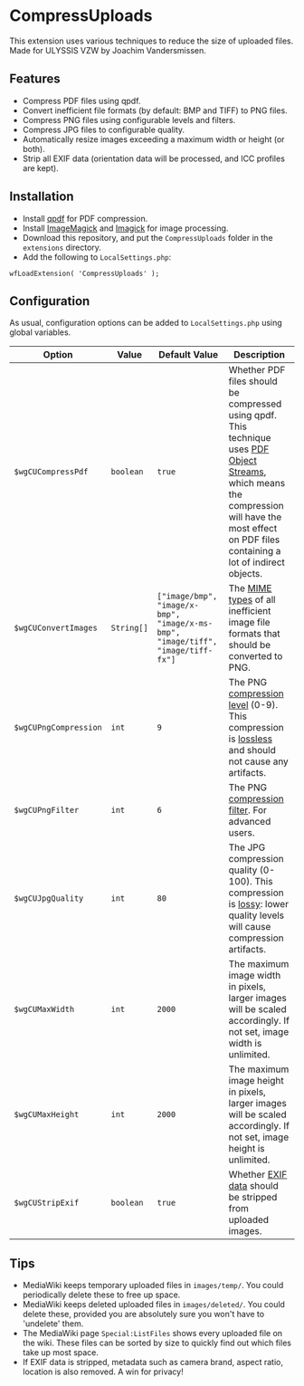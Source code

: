 # CompressUploads
This extension uses various techniques to reduce the size of uploaded files. Made for ULYSSIS VZW by Joachim Vandersmissen.

## Features
* Compress PDF files using qpdf.
* Convert inefficient file formats (by default: BMP and TIFF) to PNG files.
* Compress PNG files using configurable levels and filters.
* Compress JPG files to configurable quality.
* Automatically resize images exceeding a maximum width or height (or both).
* Strip all EXIF data (orientation data will be processed, and ICC profiles are kept).

## Installation
* Install [qpdf](http://qpdf.sourceforge.net/) for PDF compression.
* Install [ImageMagick](https://imagemagick.org/) and [Imagick](https://pecl.php.net/package/imagick) for image processing.
* Download this repository, and put the `CompressUploads` folder in the `extensions` directory.
* Add the following to `LocalSettings.php`:
```
wfLoadExtension( 'CompressUploads' );
```

## Configuration
As usual, configuration options can be added to `LocalSettings.php` using global variables.

| Option | Value | Default Value | Description |
| --- | --- | --- | --- |
| `$wgCUCompressPdf` | `boolean` | `true` | Whether PDF files should be compressed using qpdf. This technique uses [PDF Object Streams](https://en.wikipedia.org/wiki/PDF#File_structure), which means the compression will have the most effect on PDF files containing a lot of indirect objects. |
| `$wgCUConvertImages` | `String[]` | `["image/bmp", "image/x-bmp", "image/x-ms-bmp", "image/tiff", "image/tiff-fx"]` | The [MIME types](https://developer.mozilla.org/en-US/docs/Web/HTTP/Basics_of_HTTP/MIME_types/Complete_list_of_MIME_types) of all inefficient image file formats that should be converted to PNG. |
| `$wgCUPngCompression` | `int` | `9` | The PNG [compression level](https://www.imagemagick.org/script/command-line-options.php#define) (0-9). This compression is [lossless](https://en.wikipedia.org/wiki/Lossless_compression) and should not cause any artifacts. |
| `$wgCUPngFilter` | `int` | `6` | The PNG  [compression filter](https://www.imagemagick.org/script/command-line-options.php#define). For advanced users. |
| `$wgCUJpgQuality` | `int` | `80` | The JPG compression quality (0-100). This compression is [lossy](https://en.wikipedia.org/wiki/Lossy_compression): lower quality levels will cause compression artifacts. |
| `$wgCUMaxWidth` | `int` | `2000` | The maximum image width in pixels, larger images will be scaled accordingly. If not set, image width is unlimited. |
| `$wgCUMaxHeight` | `int` | `2000` | The maximum image height in pixels, larger images will be scaled accordingly. If not set, image height is unlimited. |
| `$wgCUStripExif` | `boolean` | `true` | Whether [EXIF data](https://en.wikipedia.org/wiki/Exif) should be stripped from uploaded images. |

## Tips
* MediaWiki keeps temporary uploaded files in `images/temp/`. You could periodically delete these to free up space.
* MediaWiki keeps deleted uploaded files in `images/deleted/`. You could delete these, provided you are absolutely sure you won't have to 'undelete' them.
* The MediaWiki page `Special:ListFiles` shows every uploaded file on the wiki. These files can be sorted by size to quickly find out which files take up most space.
* If EXIF data is stripped, metadata such as camera brand, aspect ratio, location is also removed. A win for privacy!
